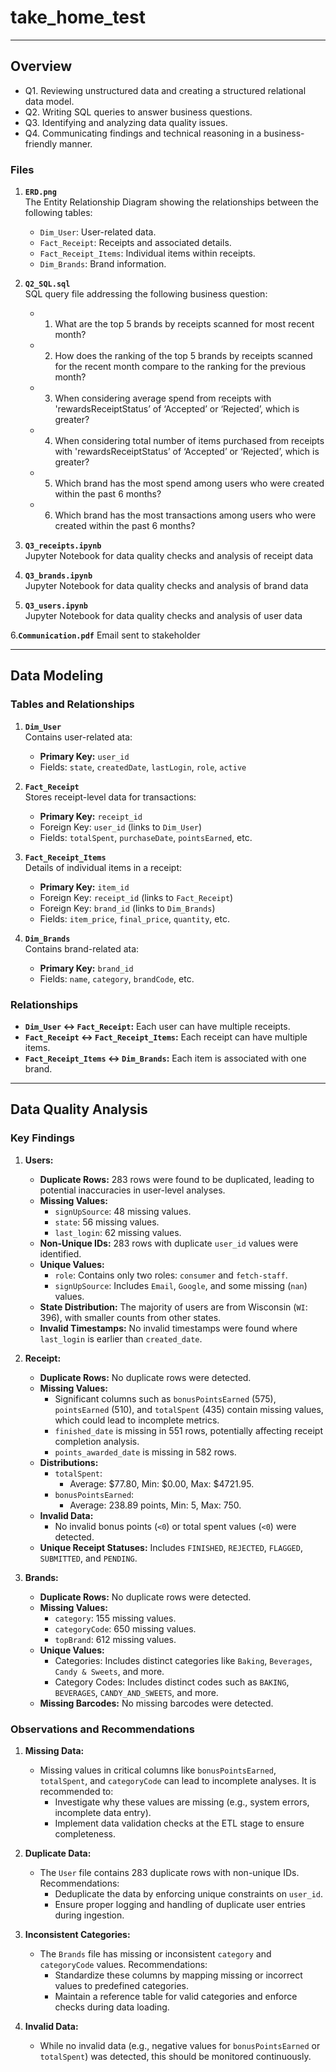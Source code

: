 # take_home_test

---

## Overview
* Q1. Reviewing unstructured data and creating a structured relational data model.
* Q2. Writing SQL queries to answer business questions.
* Q3. Identifying and analyzing data quality issues.
* Q4. Communicating findings and technical reasoning in a business-friendly manner.

### Files

1. **`ERD.png`**  
   The Entity Relationship Diagram showing the relationships between the following tables:
   - `Dim_User`: User-related data.
   - `Fact_Receipt`: Receipts and associated details.
   - `Fact_Receipt_Items`: Individual items within receipts.
   - `Dim_Brands`: Brand information.

2. **`Q2_SQL.sql`**  
   SQL query file addressing the following business question:
   * 1. What are the top 5 brands by receipts scanned for most recent month?
   * 2. How does the ranking of the top 5 brands by receipts scanned for the recent month compare to the ranking for the previous month?
   * 3. When considering average spend from receipts with 'rewardsReceiptStatus’ of ‘Accepted’ or ‘Rejected’, which is greater?
   * 4. When considering total number of items purchased from receipts with 'rewardsReceiptStatus’ of ‘Accepted’ or ‘Rejected’, which is greater?
   * 5. Which brand has the most spend among users who were created within the past 6 months?
   * 6. Which brand has the most transactions among users who were created within the past 6 months?

4. **`Q3_receipts.ipynb`**  
   Jupyter Notebook for data quality checks and analysis of receipt data

5. **`Q3_brands.ipynb`**  
   Jupyter Notebook for data quality checks and analysis of brand data

6. **`Q3_users.ipynb`**  
   Jupyter Notebook for data quality checks and analysis of user data
     
6.**`Communication.pdf`**
    Email sent to stakeholder

---

## Data Modeling

### Tables and Relationships

1. **`Dim_User`**  
   Contains user-related ata:  
   - **Primary Key:** `user_id`  
   - Fields: `state`, `createdDate`, `lastLogin`, `role`, `active`  

2. **`Fact_Receipt`**  
   Stores receipt-level data for transactions:  
   - **Primary Key:** `receipt_id`  
   - Foreign Key: `user_id` (links to `Dim_User`)  
   - Fields: `totalSpent`, `purchaseDate`, `pointsEarned`, etc.  

3. **`Fact_Receipt_Items`**  
   Details of individual items in a receipt:  
   - **Primary Key:** `item_id`  
   - Foreign Key: `receipt_id` (links to `Fact_Receipt`)  
   - Foreign Key: `brand_id` (links to `Dim_Brands`)  
   - Fields: `item_price`, `final_price`, `quantity`, etc.  

4. **`Dim_Brands`**  
   Contains brand-related ata:   
   - **Primary Key:** `brand_id`  
   - Fields: `name`, `category`, `brandCode`, etc.  

### Relationships
- **`Dim_User` ↔ `Fact_Receipt`:** Each user can have multiple receipts.
- **`Fact_Receipt` ↔ `Fact_Receipt_Items`:** Each receipt can have multiple items.
- **`Fact_Receipt_Items` ↔ `Dim_Brands`:** Each item is associated with one brand.

---

## Data Quality Analysis

### Key Findings

1. **Users:**
   - **Duplicate Rows:** 283 rows were found to be duplicated, leading to potential inaccuracies in user-level analyses.
   - **Missing Values:**
     - `signUpSource`: 48 missing values.
     - `state`: 56 missing values.
     - `last_login`: 62 missing values.
   - **Non-Unique IDs:** 283 rows with duplicate `user_id` values were identified.
   - **Unique Values:**
     - `role`: Contains only two roles: `consumer` and `fetch-staff`.
     - `signUpSource`: Includes `Email`, `Google`, and some missing (`nan`) values.
   - **State Distribution:** The majority of users are from Wisconsin (`WI`: 396), with smaller counts from other states.
   - **Invalid Timestamps:** No invalid timestamps were found where `last_login` is earlier than `created_date`.

2. **Receipt:**
   - **Duplicate Rows:** No duplicate rows were detected.
   - **Missing Values:**
     - Significant columns such as `bonusPointsEarned` (575), `pointsEarned` (510), and `totalSpent` (435) contain missing values, which could lead to incomplete metrics.
     - `finished_date` is missing in 551 rows, potentially affecting receipt completion analysis.
     - `points_awarded_date` is missing in 582 rows.
   - **Distributions:**
     - `totalSpent`:
       - Average: $77.80, Min: $0.00, Max: $4721.95.
     - `bonusPointsEarned`:
       - Average: 238.89 points, Min: 5, Max: 750.
   - **Invalid Data:**
     - No invalid bonus points (`<0`) or total spent values (`<0`) were detected.
   - **Unique Receipt Statuses:** Includes `FINISHED`, `REJECTED`, `FLAGGED`, `SUBMITTED`, and `PENDING`.

3. **Brands:**
   - **Duplicate Rows:** No duplicate rows were detected.
   - **Missing Values:**
     - `category`: 155 missing values.
     - `categoryCode`: 650 missing values.
     - `topBrand`: 612 missing values.
   - **Unique Values:**
     - Categories: Includes distinct categories like `Baking`, `Beverages`, `Candy & Sweets`, and more.
     - Category Codes: Includes distinct codes such as `BAKING`, `BEVERAGES`, `CANDY_AND_SWEETS`, and more.
   - **Missing Barcodes:** No missing barcodes were detected.

### Observations and Recommendations

1. **Missing Data:**
   - Missing values in critical columns like `bonusPointsEarned`, `totalSpent`, and `categoryCode` can lead to incomplete analyses. It is recommended to:
     - Investigate why these values are missing (e.g., system errors, incomplete data entry).
     - Implement data validation checks at the ETL stage to ensure completeness.

2. **Duplicate Data:**
   - The `User` file contains 283 duplicate rows with non-unique IDs. Recommendations:
     - Deduplicate the data by enforcing unique constraints on `user_id`.
     - Ensure proper logging and handling of duplicate user entries during ingestion.

3. **Inconsistent Categories:**
   - The `Brands` file has missing or inconsistent `category` and `categoryCode` values. Recommendations:
     - Standardize these columns by mapping missing or incorrect values to predefined categories.
     - Maintain a reference table for valid categories and enforce checks during data loading.

4. **Invalid Data:**
   - While no invalid data (e.g., negative values for `bonusPointsEarned` or `totalSpent`) was detected, this should be monitored continuously.



